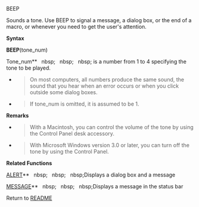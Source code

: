 BEEP

Sounds a tone. Use BEEP to signal a message, a dialog box, or the end of
a macro, or whenever you need to get the user's attention.

**Syntax**

**BEEP**(tone\_num)

Tone\_num**&nbsp;&nbsp;&nbsp;nbsp;&nbsp;&nbsp;&nbsp;nbsp;&nbsp;&nbsp;&nbsp;nbsp;&nbsp;is a number from 1 to 4 specifying the
tone to be played.

  - > On most computers, all numbers produce the same sound, the sound
    > that you hear when an error occurs or when you click outside some
    > dialog boxes.

  - > If tone\_num is omitted, it is assumed to be 1.


**Remarks**

  - > With a Macintosh, you can control the volume of the tone by using
    > the Control Panel desk accessory.

  - > With Microsoft Windows version 3.0 or later, you can turn off the
    > tone by using the Control Panel.


**Related Functions**

[ALERT](ALERT.md)**&nbsp;&nbsp;&nbsp;nbsp;&nbsp;&nbsp;&nbsp;nbsp;&nbsp;&nbsp;&nbsp;nbsp;Displays a dialog box and a message

[MESSAGE](MESSAGE.md)**&nbsp;&nbsp;&nbsp;nbsp;&nbsp;&nbsp;&nbsp;nbsp;&nbsp;&nbsp;&nbsp;nbsp;Displays a message in the status bar



Return to [README](README.md)

